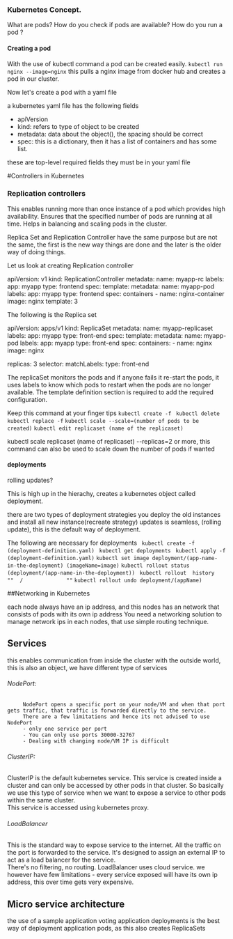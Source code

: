 ### Kubernetes Concept. 

What are pods? 
How do you check if pods are available?
How do you run a pod ?

#### Creating a pod 
With the use of kubectl command a pod can be created easily. 
 ``kubectl run nginx --image=nginx``
  this pulls a nginx image from docker hub and creates a pod in our cluster.      
     
Now let's create a pod with a yaml file

a kubernetes yaml file has the following fields

 + apiVersion
 + kind: refers to type of object to be created
 + metadata: data about the object(), the spacing should be correct
 + spec: this is a dictionary, then it has a list of containers and has some list.
 
 these are top-level required fields they must be in your yaml file
 
 #Controllers in Kubernetes
 ### Replication controllers
 This enables running more than once instance of a pod which provides high availability.
 Ensures that the specified number of pods are running at all time.
 Helps in balancing and scaling pods in the cluster.
 
 Replica Set and Replication Controller have the same purpose but are not the same, the first is the new way things are done 
 and the later is the older way of doing things. 
 
 
 Let us look at creating Replication controller
 
 apiVersion: v1
 kind: ReplicationController
 metadata:
   name: myapp-rc
   labels:
      app: myapp
      type: frontend
 spec:
   template:
      metadata:
        name: myapp-pod
        labels:
           app: myapp
           type: frontend
      spec:
        containers
           - name: nginx-container
             image: nginx
   template: 3
   
The following is the Replica set

apiVersion: apps/v1
kind: ReplicaSet
metadata:
  name: myapp-replicaset
  labels:
     app: myapp
     type: front-end
spec: 
  template:
      metadata:
         name: myapp-pod
         labels:
           app: myapp
           type: front-end
      spec:
        containers:
          - name: nginx
            image: nginx
      
  replicas: 3
  selector:
     matchLabels: 
        type: front-end
        
The replicaSet monitors the pods and if anyone fails it re-start the pods, it uses labels to know which pods 
to restart when the pods are no longer available. The template definition section is 
required to add the required configuration.

Keep this command at your finger tips
``kubectl create -f ``
``kubectl delete``
``kubectl replace -f``
``kubectl scale --scale=(number of pods to be created)``
``kubectl edit replicaset (name of the replicaset)``

kubectl scale replicaset (name of replicaset) --replicas=2 or more, this command can also be used to scale down the number
of pods if wanted


#### deployments

rolling updates? 

This is high up in the hierachy, creates a kubernetes object called deployment. 


there are two types of deployment strategies
  you deploy the old instances and install all new instance(recreate strategy)
  updates is seamless, (rolling update), this is the default way of deployment.
  
  The following are necessary for deployments
   `` kubectl create -f (deployment-definition.yaml)``
   `` kubectl get deployments``
   `` kubectl apply -f (deployment-definition.yaml)``
   ``kubectl set image deployment/(app-name-in-the-deployment) (imageName=image)``
   ``kubectl rollout status (deployment/(app-name-in-the-deployment))``
   `` kubectl rollout  history     ""  /              ""``
   ``kubectl rollout undo deployment/(appName)``
  
  
  
  ##Networking in Kubernetes
  
  each node always have an ip address, and this nodes has an network that consists of pods with its own ip address
  You need a networking solution to manage network ips in each nodes, that use simple routing technique.
  
 ## Services
 this enables communication from inside the cluster with the outside world, 
 this is also an object, we have different type of services
 ###### NodePort:  
         NodePort opens a specific port on your node/VM and when that port gets traffic, that traffic is forwarded directly to the service.         
         There are a few limitations and hence its not advised to use NodePort         
         - only one service per port         
         - You can only use ports 30000-32767         
         - Dealing with changing node/VM IP is difficult
         
 ###### ClusterIP:
 ClusterIP is the default kubernetes service. 
 This service is created inside a cluster and can only be accessed by other pods in that cluster. 
 So basically we use this type of service when we want to expose a service to other pods within the same cluster.  
 This service is accessed using kubernetes proxy.      
 
 
 ###### LoadBalancer
 
 This is the standard way to expose service to the internet. All the traffic on the port is forwarded to the service.
 It's designed to assign an external IP to act as a load balancer for the service.  
 There's no filtering, no routing. LoadBalancer uses cloud service. 
  we however have few limitations
    - every service exposed will have its own ip address, this over time gets very expensive. 



## Micro service architecture
 the use of a sample application voting application
  deployments is the best way of deployment application pods, as this also creates ReplicaSets



